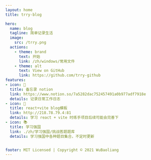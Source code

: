 ```yaml
---
layout: home
title: trry-blog

hero:
  name: blog
  tagline: 简单记录生活
  image: 
    src: /trry.png
  actions:
    - theme: brand
      text: 开始
      link: /zh/windows/常用文件
    - theme: alt
      text: View on GitHub
      link: https://github.com/trry-github
features:
- icon: 💪
  title: 备忘录 notion
  link: https://www.notion.so/7a5282dac752457491a0b977adf7918e
  details: 记录日常工作日志
- icon: 🦢
  title: react+vite blog模板
  link: http://218.78.79.4:81
  details: 学习 react + vite 时练手项目后续可能会完善下
- icon: 📚
  title: 学习强国
  link: ./zh/学习强国/挑战答题题库
  details: 学习强国中各种题目集合，不定时更新


footer: MIT Licensed | Copyright © 2021 WuBaoliang
---
```

